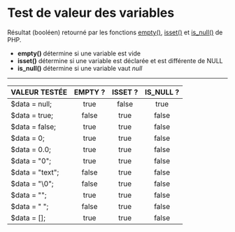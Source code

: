 # Test de valeur des variables

Résultat (booléen) retourné par les fonctions [empty()](https://www.php.net/manual/fr/function.empty.php), [isset()](https://www.php.net/manual/fr/function.isset.php) et [is_null()](https://www.php.net/manual/fr/function.is-null.php) de PHP.

+ **empty()** détermine si une variable est vide
+ **isset()** détermine si une variable est déclarée et est différente de NULL
+ **is_null()** détermine si une variable vaut _null_

---

|VALEUR TESTÉE|EMPTY ?|ISSET ?|IS_NULL ?|
|:--|:--:|:--:|:--:|
|$data = null;|true|false|true|
|$data = true;|false|true|false|
|$data = false;|true|true|false|
|$data = 0;|true|true|false|
|$data = 0.0;|true|true|false|
|$data = "0";|true|true|false|
|$data = "text";|false|true|false|
|$data = "\0";|false|true|false|
|$data = "";|true|true|false|
|$data = " ";|false|true|false|
|$data = [];|true|true|false|
